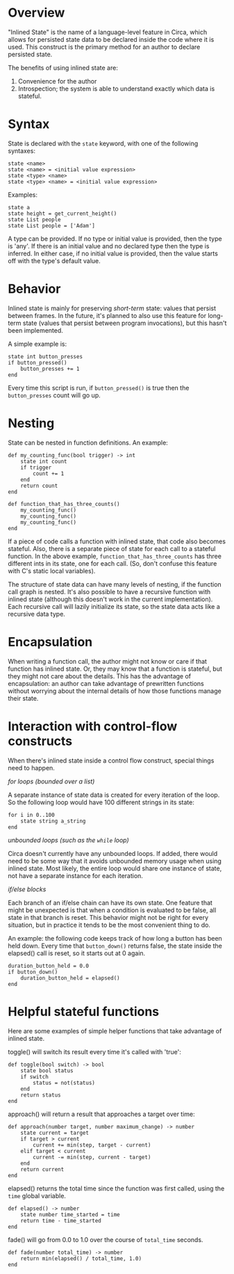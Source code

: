 
# Overview #

"Inlined State" is the name of a language-level feature in Circa, which allows for persisted state
data to be declared inside the code where it is used. This construct is the primary method for
an author to declare persisted state.

The benefits of using inlined state are:

1. Convenience for the author
2. Introspection; the system is able to understand exactly which data is stateful.

# Syntax #

State is declared with the `state` keyword, with one of the following syntaxes:

    state <name>
    state <name> = <initial value expression>
    state <type> <name>
    state <type> <name> = <initial value expression>

Examples:

    state a
    state height = get_current_height()
    state List people
    state List people = ['Adam']

A type can be provided. If no type or initial value is provided, then the type is 'any'. If there
is an initial value and no declared type then the type is inferred. In either case, if no initial
value is provided, then the value starts off with the type's default value.

# Behavior #

Inlined state is mainly for preserving *short-term* state: values that persist between
frames. In the future, it's planned to also use this feature for long-term state
(values that persist
between program invocations), but this hasn't been implemented.

A simple example is:

    state int button_presses
    if button_pressed()
        button_presses += 1
    end

Every time this script is run, if `button_pressed()` is true then the `button_presses` count will go up.

# Nesting #

State can be nested in function definitions. An example:

    def my_counting_func(bool trigger) -> int
        state int count
        if trigger
            count += 1
        end
        return count
    end

    def function_that_has_three_counts()
        my_counting_func()
        my_counting_func()
        my_counting_func()
    end

If a piece of code calls a function with inlined state, that code also becomes stateful. Also,
there is a separate piece of state for each call to a stateful function. In the above example,
`function_that_has_three_counts` has three different ints in its state, one for each call.
(So, don't confuse this feature with C's static local variables).

The structure of state data can have many levels of nesting, if the function call graph is nested.
It's also possible to have a recursive function with inlined state (although this doesn't
work in the current implementation). Each recursive call will lazily initialize its state,
so the state data acts like a recursive data type.

# Encapsulation #

When writing a function call, the author might not know or care if that function
has inlined state. Or, they may know that a function is stateful, but they
might not care about the details. This has the advantage of encapsulation: an author can take
advantage of prewritten functions without worrying about the internal details of how those
functions manage their state.

# Interaction with control-flow constructs #

When there's inlined state inside a control flow construct, special things need to happen.

*for loops (bounded over a list)*

A separate instance of state data is created for every iteration of the loop.
So the following loop would have 100 different strings in its state:

    for i in 0..100
        state string a_string
    end

*unbounded loops (such as the `while` loop)*

Circa doesn't currently have any unbounded loops. If added, there would need to be
some way that it avoids unbounded memory usage when using inlined state. Most likely,
the entire loop would share one instance of state, not have a separate instance for
each iteration.

*if/else blocks*

Each branch of an if/else chain can have its own state. One feature that might be unexpected
is that when a condition is evaluated to be
false, all state in that branch is reset. This behavior might not be right
for every situation, but in practice it tends to be the most convenient thing to do.

An example: the following code keeps track of how long a button has been held down. Every time
that `button_down()` returns false, the state inside the elapsed() call is reset, so it
starts out at 0 again.

    duration_button_held = 0.0
    if button_down()
        duration_button_held = elapsed()
    end

# Helpful stateful functions #

Here are some examples of simple helper functions that take advantage of inlined state.

toggle() will switch its result every time it's called with 'true':

    def toggle(bool switch) -> bool
        state bool status
        if switch
            status = not(status)
        end
        return status
    end

approach() will return a result that approaches a target over time:

    def approach(number target, number maximum_change) -> number
        state current = target
        if target > current
            current += min(step, target - current)
        elif target < current
            current -= min(step, current - target)
        end
        return current
    end

elapsed() returns the total time since the function was first called, using the `time`
global variable.

    def elapsed() -> number
        state number time_started = time
        return time - time_started
    end

fade() will go from 0.0 to 1.0 over the course of `total_time` seconds.

    def fade(number total_time) -> number
        return min(elapsed() / total_time, 1.0)
    end
